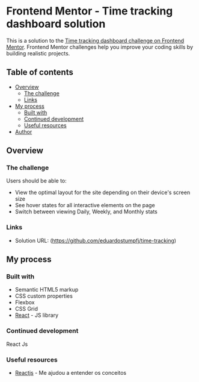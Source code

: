 # Frontend Mentor - Time tracking dashboard solution

This is a solution to the [Time tracking dashboard challenge on Frontend Mentor](https://www.frontendmentor.io/challenges/time-tracking-dashboard-UIQ7167Jw). Frontend Mentor challenges help you improve your coding skills by building realistic projects. 

## Table of contents

- [Overview](#overview)
  - [The challenge](#the-challenge)
  - [Links](#links)
- [My process](#my-process)
  - [Built with](#built-with)
  - [Continued development](#continued-development)
  - [Useful resources](#useful-resources)
- [Author](#author)


## Overview

### The challenge

Users should be able to:

- View the optimal layout for the site depending on their device's screen size
- See hover states for all interactive elements on the page
- Switch between viewing Daily, Weekly, and Monthly stats

### Links

- Solution URL: (https://github.com/eduardostumpfj/time-tracking)

## My process

### Built with

- Semantic HTML5 markup
- CSS custom properties
- Flexbox
- CSS Grid
- [React](https://reactjs.org/) - JS library


### Continued development

React Js

### Useful resources

- [Reactjs](https://pt-br.reactjs.org/) - Me ajudou a entender os conceitos


